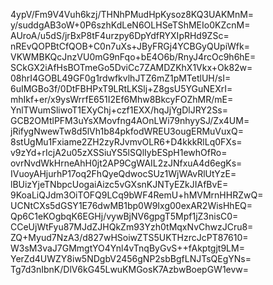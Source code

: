 4ypV/Fm9V4Vuh6kzj/THNhPMudHpKysoz8KQ3UAKMnM=
y/suddgAB3oW+0P6szhKdLeN6OLHSeTShMEIo0KZcnM=
AUroA/u5dS/jrBxP8tF4urzpy6DpYdfRYXIpRHd9ZSc=
nREvQOPBtCfQOB+C0n7uXs+JByFRGj4YCBGyQUpiWfk=
VKWMBKQcJnzVU0mG9nFqo+bE4O6b/RnyJ4rcOc9h6hE=
SCkGX2iAfHsBOTmeGo5DviCc7ZAMDZKhX1Vkx+Ok82w=
08hrI4GOBL49GF0g1rdwfkvlhJTZ6mZ1pMTetlUH/sI=
6uIMGBo3f/0DtFBHPxT9LRtLKSlj+Z8gsU5YGuNEXrI=
mhIkf+er/x9ysWrrfE651I2Ef6Mhw8BkcyFOZhMR/mE=
YnlTWumSliwoT1EXyChj+czf1EXX/hqJjYgDlJRY2Ss=
GCB2OMtlPFM3uYsXMovfng4AOnLWi79nhyySJ/Zx4UM=
jRifygNwewTw8d5lVh1b84pkfodWREU3ougERMuVuxQ=
8stUgMu1Fxiame2ZH2zyRJvmvOLR6+D4kkkRlLq0FXs=
v9zYd+rIcjA2u05zXSSiuYS5lSQlIybESpH1ewhOfRo=
ovrNvdWkHrneAhH0jt2AP9CgWAIL2zJNfxuA4d6egKs=
IVuoyAHjurhP17oq2FhQyeQdwocSUz1WjWAvRlUtYzE=
lBUizYjeTNbpcUogaiAizc5vGXsnKJNTyEZkJIAfBvE=
9KoaLiQJdm3OiTOFQ9LCq9bWF4RemU+hMVMrnHHRZwQ=
UCNtCXs5dGSY1E76dwMB1bp0W9Ixg00exAR2WisHhEQ=
Qp6C1eKOgbqK6EGHj/vywBjNV6gpgT5Mpf1jZ3nisC0=
CCeUjWtFyu87MJdZJHQkZm93Yzh0tMqxNvChwzJCru8=
ZQ+Myud7NzA3/d827wHSoiwZTS5UKTHzrcJcPT87610=
W3sM3vaJ7GMmgtYO4Ynl4vTnqByGvS++fAkptgjt9LM=
YerZd4UWZY8iw5NDgbV2456gNP2sbBgfLNJTsQEgYNs=
Tg7d3nIbnK/DlV6kG45LwuKMGosK7AzbwBoepGW1evw=
